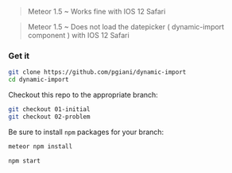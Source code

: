 > Meteor 1.5 ~ Works fine with IOS 12 Safari

> Meteor 1.5 ~ Does not load the datepicker ( dynamic-import component ) with IOS 12 Safari

### Get it

```sh
git clone https://github.com/pgiani/dynamic-import
cd dynamic-import
```

Checkout this repo to the appropriate branch:

```sh
git checkout 01-initial
git checkout 02-problem

```

Be sure to install `npm` packages for your branch:

```sh
meteor npm install
```

```sh
npm start
```

```

```
